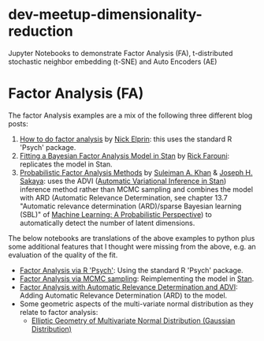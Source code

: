 # dev-meetup-dimensionality-reduction
Jupyter Notebooks to demonstrate Factor Analysis (FA), t-distributed stochastic neighbor embedding (t-SNE) and Auto Encoders (AE)

# Factor Analysis (FA)

The factor Analysis examples are a mix of the following three different blog posts:
1. [How to do factor analysis](https://blog.dominodatalab.com/how-to-do-factor-analysis) by [Nick Elprin](https://blog.dominodatalab.com/author/nick): this uses the standard R 'Psych' package.
1. [Fitting a Bayesian Factor Analysis Model in Stan](https://rfarouni.github.io/assets/projects/BayesianFactorAnalysis/BayesianFactorAnalysis.html) by [Rick Farouni](http://rfarouni.github.io): replicates the model in Stan.
1. [Probabilistic Factor Analysis Methods](https://www.cs.helsinki.fi/u/sakaya/tutorial) by [Suleiman A. Khan](https://users.ics.aalto.fi/suleiman/) & [Joseph H. Sakaya](https://www.cs.helsinki.fi/en/people/sakaya): uses the ADVI ([Automatic Variational Inference in Stan](https://arxiv.org/abs/1506.03431)) inference method rather than MCMC sampling and combines the model with ARD (Automatic Relevance Determination, see chapter 13.7 "Automatic relevance determination (ARD)/sparse Bayesian learning (SBL)" of [Machine Learning: A Probabilistic Perspective](https://www.amazon.com/Machine-Learning-Probabilistic-Perspective-Computation/dp/0262018020)) to automatically detect the number of latent dimensions.

The below notebooks are translations of the above examples to python plus some additional features that I thought were missing from the above, e.g. an evaluation of the quality of the fit.
* [Factor Analysis via R 'Psych'](https://nbviewer.jupyter.org/github/cs224/dev-meetup-dimensionality-reduction/blob/master/factor-analysis.ipynb): Using the standard R 'Psych' package.
* [Factor Analysis via MCMC sampling](https://nbviewer.jupyter.org/github/cs224/dev-meetup-dimensionality-reduction/blob/master/factor-analysis-via-mcmc-sampling.ipynb): Reimplementing the model in [Stan](http://mc-stan.org/).
* [Factor Analysis with Automatic Relevance Determination and ADVI](https://nbviewer.jupyter.org/github/cs224/dev-meetup-dimensionality-reduction/blob/master/factor-analysis-with-automatic-relevance-determination-and-advi.ipynb): Adding Automatic Relevance Determination (ARD) to the model.
* Some geometric aspects of the multi-variate normal distribution as they relate to factor analysis:
  * [Elliptic Geometry of Multivariate Normal Distribution (Gaussian Distribution)](https://nbviewer.jupyter.org/github/cs224/dev-meetup-dimensionality-reduction/blob/master/factor-analysis-multi-variate-normal-elliptic-geometry.ipynb)
